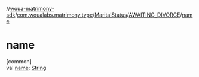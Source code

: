 //[woua-matrimony-sdk](../../../../index.md)/[com.woualabs.matrimony.type](../../index.md)/[MaritalStatus](../index.md)/[AWAITING_DIVORCE](index.md)/[name](name.md)

# name

[common]\
val [name](name.md): [String](https://kotlinlang.org/api/latest/jvm/stdlib/kotlin/-string/index.html)
